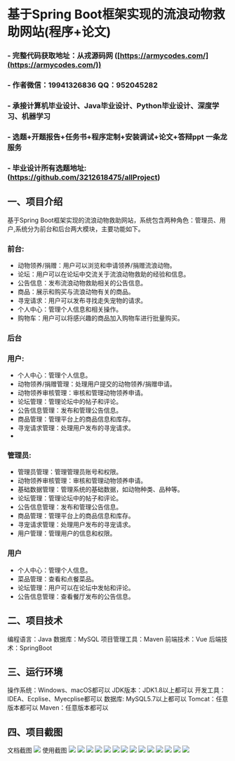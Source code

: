 基于Spring Boot框架实现的流浪动物救助网站(程序+论文)
=
### - 完整代码获取地址：从戎源码网 ([https://armycodes.com/](https://armycodes.com/))
### - 作者微信：19941326836  QQ：952045282 
### - 承接计算机毕业设计、Java毕业设计、Python毕业设计、深度学习、机器学习
### - 选题+开题报告+任务书+程序定制+安装调试+论文+答辩ppt 一条龙服务
### - 毕业设计所有选题地址:(https://github.com/3212618475/allProject)


一、项目介绍
---
基于Spring Boot框架实现的流浪动物救助网站，系统包含两种角色：管理员、用户,系统分为前台和后台两大模块，主要功能如下。


### 前台:
- 动物领养/捐赠：用户可以浏览和申请领养/捐赠流浪动物。
- 论坛：用户可以在论坛中交流关于流浪动物救助的经验和信息。
- 公告信息：发布流浪动物救助相关的公告信息。
- 商品：展示和购买与流浪动物有关的商品。
- 寻宠请求：用户可以发布寻找走失宠物的请求。
- 个人中心：管理个人信息和相关操作。
- 购物车：用户可以将感兴趣的商品加入购物车进行批量购买。

 
### 后台
### 用户:
  - 个人中心：管理个人信息。
  - 动物领养/捐赠管理：处理用户提交的动物领养/捐赠申请。
  - 动物领养审核管理：审核和管理动物领养申请。
  - 论坛管理：管理论坛中的帖子和评论。
  - 公告信息管理：发布和管理公告信息。
  - 商品管理：管理平台上的商品信息和库存。
  - 寻宠请求管理：处理用户发布的寻宠请求。
  - 
### 管理员:
  - 管理员管理：管理管理员账号和权限。
  - 动物领养审核管理：审核和管理动物领养申请。
  - 基础数据管理：管理系统的基础数据，如动物种类、品种等。
  - 论坛管理：管理论坛中的帖子和评论。
  - 公告信息管理：发布和管理公告信息。
  - 商品管理：管理平台上的商品信息和库存。
  - 寻宠请求管理：处理用户发布的寻宠请求。
  - 用户管理：管理用户的信息和权限。


### 用户
  - 个人中心：管理个人信息。
  - 菜品管理：查看和点餐菜品。
  - 论坛管理：用户可以在论坛中发帖和评论。
  - 公告信息管理：查看餐厅发布的公告信息。

  
二、项目技术
---
编程语言：Java
数据库：MySQL
项目管理工具：Maven
前端技术：Vue
后端技术：SpringBoot

三、运行环境
---
操作系统：Windows、macOS都可以
JDK版本：JDK1.8以上都可以
开发工具：IDEA、Ecplise、Myecplise都可以
数据库: MySQL5.7以上都可以
Tomcat：任意版本都可以
Maven：任意版本都可以

四、项目截图
---
文档截图
![](limage/2.png)
使用截图
![](image/1.png)
![](image/2.png)
![](image/3.png)
![](image/4.png)
![](image/5.png)
![](image/6.png)
![](image/7.png)
![](image/8.png)
![](image/9.png)
![](image/10.png)
![](image/11.png)
![](image/12.png)
![](image/13.png)
![](image/14.png)
